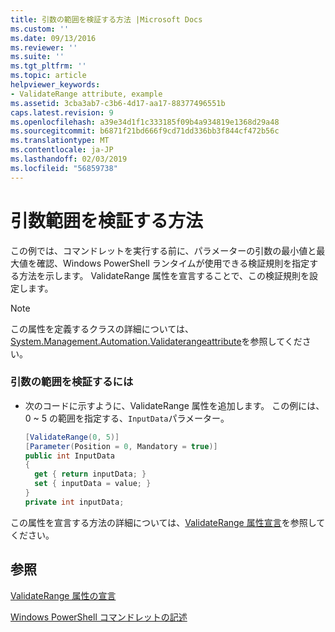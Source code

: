 ```yaml
---
title: 引数の範囲を検証する方法 |Microsoft Docs
ms.custom: ''
ms.date: 09/13/2016
ms.reviewer: ''
ms.suite: ''
ms.tgt_pltfrm: ''
ms.topic: article
helpviewer_keywords:
- ValidateRange attribute, example
ms.assetid: 3cba3ab7-c3b6-4d17-aa17-88377496551b
caps.latest.revision: 9
ms.openlocfilehash: a39e34d1f1c333185f09b4a934819e1368d29a48
ms.sourcegitcommit: b6871f21bd666f9cd71dd336bb3f844cf472b56c
ms.translationtype: MT
ms.contentlocale: ja-JP
ms.lasthandoff: 02/03/2019
ms.locfileid: "56859738"
---
```

# <a name="how-to-validate-an-argument-range"></a>引数範囲を検証する方法

この例では、コマンドレットを実行する前に、パラメーターの引数の最小値と最大値を確認、Windows PowerShell ランタイムが使用できる検証規則を指定する方法を示します。 ValidateRange 属性を宣言することで、この検証規則を設定します。

> [!NOTE]
> この属性を定義するクラスの詳細については、[System.Management.Automation.Validaterangeattribute](/dotnet/api/System.Management.Automation.ValidateRangeAttribute)を参照してください。

### <a name="to-validate-an-argument-range"></a>引数の範囲を検証するには

- 次のコードに示すように、ValidateRange 属性を追加します。 この例には、0 ~ 5 の範囲を指定する、`InputData`パラメーター。

    ```csharp
    [ValidateRange(0, 5)]
    [Parameter(Position = 0, Mandatory = true)]
    public int InputData
    {
      get { return inputData; }
      set { inputData = value; }
    }
    private int inputData;
    ```

この属性を宣言する方法の詳細については、[ValidateRange 属性宣言](./validaterange-attribute-declaration.md)を参照してください。

## <a name="see-also"></a>参照

[ValidateRange 属性の宣言](./validaterange-attribute-declaration.md)

[Windows PowerShell コマンドレットの記述](./writing-a-windows-powershell-cmdlet.md)
